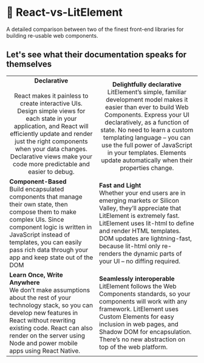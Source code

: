 <link href="main.css" rel="stylesheet"></link>

# :pencil: React-vs-LitElement
A detailed comparison between two of the finest front-end libraries for building re-usable web components.

## Let's see what their documentation speaks for themselves


<table border="0">
 <tr style="text-align: center">
   <td> 
     <b class="cell-header">Declarative</b> <br /><br />
        React makes it painless to create interactive UIs. Design simple views for each state in your application,         and React will efficiently update and render just the right components when your data changes.
        Declarative views make your code more predictable and easier to debug.
   </td>
   <td> 
     <b>Delightfully declarative</b> <br />
      LitElement’s simple, familiar development model makes it easier than ever to build Web Components.
Express your UI declaratively, as a function of state. No need to learn a custom templating language – you can use the full power of JavaScript in your templates. Elements update automatically when their properties change.
   </td>
 </tr>
 
 <tr>
   <td> 
     <b>Component-Based</b><br /> 
     Build encapsulated components that manage their own state, then compose them to make complex UIs.
     Since component logic is written in JavaScript instead of templates, you can easily pass rich data through        your app and keep state out of the DOM
  </td>
   <td> 
     <b>Fast and Light</b><br />
      Whether your end users are in emerging markets or Silicon Valley, they’ll appreciate that LitElement is extremely fast.
      LitElement uses lit-html to define and render HTML templates. DOM updates are lightning-fast, because lit-html only re-       renders the dynamic parts of your UI – no diffing required.
    </td>
 </tr>
 
 <tr>
   <td> 
     <b>Learn Once, Write Anywhere</b><br />
      We don’t make assumptions about the rest of your technology stack, so you can develop new features in React       without rewriting existing code.
      React can also render on the server using Node and power mobile apps using React Native.
    </td>
   <td> 
     <b>Seamlessly interoperable</b> <br />
     LitElement follows the Web Components standards, so your components will work with any framework.
     LitElement uses Custom Elements for easy inclusion in web pages, and Shadow DOM for encapsulation. There’s no new abstraction on top of the web platform.
  </td>
 </tr>
</table>
